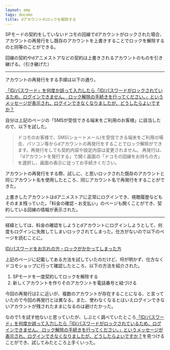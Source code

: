 ```yaml
---
layout: amp
tags: docomo
title: dアカウントのロックを解除する
---
```

SPモードの契約をしていないドコモの回線でdアカウントがロックされた場合、アカウントの再発行をし既存のアカウントを上書きすることでロックを解除するのと同等のことができる。

回線の契約やdアニメストアなどの契約は上書きされるアカウントのものを引き継げる。（引き継げた）

---

アカウントの再発行をする手順は以下の通り。

[「ID/パスワード」を何度か誤って入力したら「ID/パスワードがロックされているため、ログインできません。 ロック解除の手続きを行ってください。」というメッセージが表示され、ログインできなくなりましたが、どうしたらよいですか？](http://id.smt.docomo.ne.jp/src/utility/pc/faq1.html#p04)

自分は上記のページの「SMSが受信できる端末をご利用のお客様」に該当したので、以下を試した。

> ドコモのお客様で、SMS(ショートメール)を受信できる端末をご利用の場合、パソコン等からdアカウントの再発行をすることでロック解除ができます。再発行をしても契約内容や設定内容は変更されません。
> 再発行は、「dアカウントを発行する」で開く画面の「ドコモの回線をお持ちの方」を選択し、画面の表示に従ってお手続きください。

アカウントの再発行をする際、試しに、と思いロックされた既存のアカウントと同じアカウント名を使用したところ、同じアカウント名で再発行をすることができた。

上書きしたアカウントはdアニメストアに正常にログインでき、視聴履歴などもそのまま残っていた。「料金の確認・お支払い」のページも開くことができ、契約している回線の情報が表示された。

---

経緯としては、料金の確認をしようとdアカウントにログインしようとして、何度もログインに失敗してしまいロックされてしまった。仕方がないので以下のページを読むことに。

[ID/パスワードをお忘れの方・ロックがかかってしまった方](https://id.smt.docomo.ne.jp/src/utility/idpw_forget.html)

上記のページに記載してある方法を試していたのだけど、埒が明かず、仕方なくドコモショップに行って確認したところ、以下の方法を紹介された。

1. SPモードを一度契約してロックを解除する
2. 新しくアカウントを作りそのアカウントを電話番号と紐づける

今回の再発行は2.に近いが、複数のアカウントが存在することになる、と言っていたので今回の再発行とは異なる。また、使わなくなるとはいえログインできないアカウントが残されたままになるのは避けたかった。

なので1.を試す他ないと思っていたが、しぶとく調べていたところ[「ID/パスワード」を何度か誤って入力したら「ID/パスワードがロックされているため、ログインできません。 ロック解除の手続きを行ってください。」というメッセージが表示され、ログインできなくなりましたが、どうしたらよいですか？](http://id.smt.docomo.ne.jp/src/utility/pc/faq1.html#p04)を見つけることができ、試してみたところ上手くいった。

